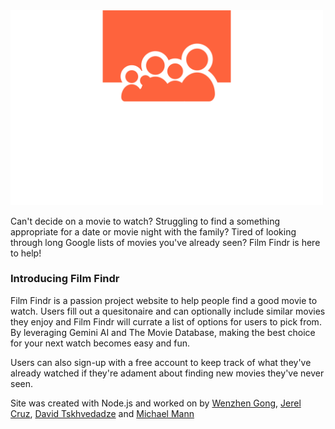 <img src="https://github.com/michael-w-mann/filmfindr/blob/dev/client/components/statics/film-findr-high-resolution-logo-transparent.png?raw=true" alt="Film Findr Logo" width="500">




Can't decide on a movie to watch? Struggling to find a something appropriate for a date or movie night with the family? Tired of looking through long Google lists of movies you've already seen? Film Findr is here to help!

### Introducing Film Findr

Film Findr is a passion project website to help people find a good movie to watch. Users fill out a quesitonaire and can optionally include similar movies they enjoy and Film Findr will currate a list of options for users to pick from. By leveraging Gemini AI and The Movie Database, making the best choice for your next watch becomes easy and fun.

Users can also sign-up with a free account to keep track of what they've already watched if they're adament about finding new movies they've never seen.

Site was created with Node.js and worked on by [Wenzhen Gong](https://github.com/wenzhen-gong), [Jerel Cruz](https://github.com/jaycruz2905), [David Tskhvedadze](https://github.com/davidtskhvedadze) and [Michael Mann](https://github.com/michael-w-mann)
